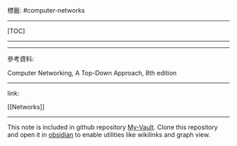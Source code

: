 標籤: #computer-networks 

---

[TOC]

---



---

參考資料:

Computer Networking, A Top-Down Approach, 8th edition

---

link:

[[Networks]]

---

This note is included in github repository [My-Vault](https://github.com/LittleD3092/My-Vault.git). Clone this repository and open it in [obsidian](https://obsidian.md/) to enable utilities like wikilinks and graph view.